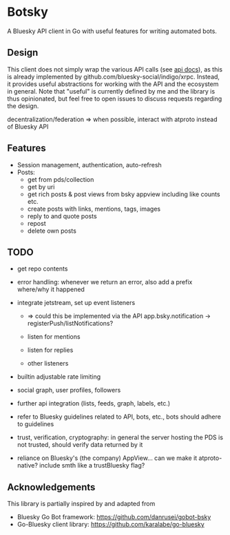 # Botsky

A Bluesky API client in Go with useful features for writing automated bots.

## Design

This client does not simply wrap the various API calls (see [api docs](https://docs.bsky.app/docs/api/com-atproto-repo-get-record)), as this is already implemented by github.com/bluesky-social/indigo/xrpc. Instead, it provides useful abstractions for working with the API and the ecosystem in general. Note that "useful" is currently defined by me and the library is thus opinionated, but feel free to open issues to discuss requests regarding the design.

decentralization/federation
=> when possible, interact with atproto instead of Bluesky API

## Features

- Session management, authentication, auto-refresh
- Posts:
  - get from pds/collection
  - get by uri
  - get rich posts & post views from bsky appview including like counts etc.
  - create posts with links, mentions, tags, images
  - reply to and quote posts
  - repost
  - delete own posts

## TODO

- get repo contents

- error handling: whenever we return an error, also add a prefix where/why it happened
- integrate jetstream, set up event listeners

  - => could this be implemented via the API app.bsky.notification -> registerPush/listNotifications?

  - listen for mentions
  - listen for replies
  - other listeners

- builtin adjustable rate limiting

- social graph, user profiles, followers

- further api integration (lists, feeds, graph, labels, etc.)

- refer to Bluesky guidelines related to API, bots, etc., bots should adhere to guidelines

- trust, verification, cryptography: in general the server hosting the PDS is not trusted, should verify data returned by it

- reliance on Bluesky's (the company) AppView... can we make it atproto-native? include smth like a trustBluesky flag?

## Acknowledgements

This library is partially inspired by and adapted from

- Bluesky Go Bot framework: https://github.com/danrusei/gobot-bsky
- Go-Bluesky client library: https://github.com/karalabe/go-bluesky
